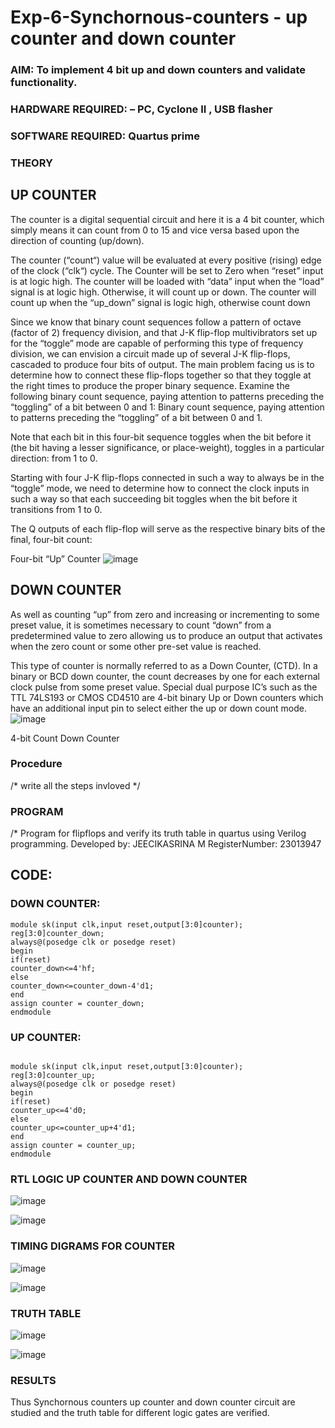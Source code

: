 # Exp-6-Synchornous-counters - up counter and down counter 
### AIM: To implement 4 bit up and down counters and validate  functionality.
### HARDWARE REQUIRED:  – PC, Cyclone II , USB flasher
### SOFTWARE REQUIRED:   Quartus prime
### THEORY 

## UP COUNTER 
The counter is a digital sequential circuit and here it is a 4 bit counter, which simply means it can count from 0 to 15 and vice versa based upon the direction of counting (up/down). 

The counter (“count“) value will be evaluated at every positive (rising) edge of the clock (“clk“) cycle.
The Counter will be set to Zero when “reset” input is at logic high.
The counter will be loaded with “data” input when the “load” signal is at logic high. Otherwise, it will count up or down.
The counter will count up when the “up_down” signal is logic high, otherwise count down

Since we know that binary count sequences follow a pattern of octave (factor of 2) frequency division, and that J-K flip-flop multivibrators set up for the “toggle” mode are capable of performing this type of frequency division, we can envision a circuit made up of several J-K flip-flops, cascaded to produce four bits of output.
The main problem facing us is to determine how to connect these flip-flops together so that they toggle at the right times to produce the proper binary sequence.
Examine the following binary count sequence, paying attention to patterns preceding the “toggling” of a bit between 0 and 1:
Binary count sequence, paying attention to patterns preceding the “toggling” of a bit between 0 and 1.

Note that each bit in this four-bit sequence toggles when the bit before it (the bit having a lesser significance, or place-weight), toggles in a particular direction: from 1 to 0.



 
 

Starting with four J-K flip-flops connected in such a way to always be in the “toggle” mode, we need to determine how to connect the clock inputs in such a way so that each succeeding bit toggles when the bit before it transitions from 1 to 0.

The Q outputs of each flip-flop will serve as the respective binary bits of the final, four-bit count:

 
 

Four-bit “Up” Counter
![image](https://user-images.githubusercontent.com/36288975/169644758-b2f4339d-9532-40c5-af40-8f4f8c942e2c.png)



## DOWN COUNTER 

As well as counting “up” from zero and increasing or incrementing to some preset value, it is sometimes necessary to count “down” from a predetermined value to zero allowing us to produce an output that activates when the zero count or some other pre-set value is reached.

This type of counter is normally referred to as a Down Counter, (CTD). In a binary or BCD down counter, the count decreases by one for each external clock pulse from some preset value. Special dual purpose IC’s such as the TTL 74LS193 or CMOS CD4510 are 4-bit binary Up or Down counters which have an additional input pin to select either the up or down count mode.
![image](https://user-images.githubusercontent.com/36288975/169644844-1a14e123-7228-4ed8-81a9-eb937dff4ac8.png)


4-bit Count Down Counter
### Procedure
/* write all the steps invloved */



### PROGRAM 
/*
Program for flipflops  and verify its truth table in quartus using Verilog programming.
Developed by: JEECIKASRINA M
RegisterNumber:  23013947

## CODE:

### DOWN COUNTER:

``` 
module sk(input clk,input reset,output[3:0]counter);
reg[3:0]counter_down;
always@(posedge clk or posedge reset)
begin
if(reset)
counter_down<=4'hf;
else
counter_down<=counter_down-4'd1;
end
assign counter = counter_down;
endmodule

```

### UP COUNTER:

```

module sk(input clk,input reset,output[3:0]counter);
reg[3:0]counter_up;
always@(posedge clk or posedge reset)
begin
if(reset)
counter_up<=4'd0;
else
counter_up<=counter_up+4'd1;
end
assign counter = counter_up;
endmodule

```


### RTL LOGIC UP COUNTER AND DOWN COUNTER  

![image](https://github.com/Jeecikasrina23013947/Exp-7-Synchornous-counters-/assets/148515300/802f080e-5979-4079-a8e6-43ca90b7cd7c)

![image](https://github.com/Jeecikasrina23013947/Exp-7-Synchornous-counters-/assets/148515300/e0506f31-dd38-4fab-a319-ec2203fad3ac)

 
### TIMING DIGRAMS FOR COUNTER  

![image](https://github.com/Jeecikasrina23013947/Exp-7-Synchornous-counters-/assets/148515300/2a25c144-9dd1-48cb-be24-555ab95f1b6e)

![image](https://github.com/Jeecikasrina23013947/Exp-7-Synchornous-counters-/assets/148515300/a164fb0e-8edf-4741-9d8d-5e345db6091f)


### TRUTH TABLE 

![image](https://github.com/Jeecikasrina23013947/Exp-7-Synchornous-counters-/assets/148515300/47581d6f-5b00-40ca-a478-8fecfe68b227)

![image](https://github.com/Jeecikasrina23013947/Exp-7-Synchornous-counters-/assets/148515300/bb82bf8b-f89d-4726-83ae-d2bce5032d1b)


### RESULTS 

Thus Synchornous counters up counter and down counter circuit are studied and the truth table for different logic gates are verified.

